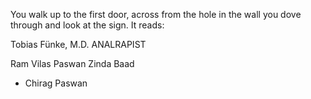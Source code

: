 You walk up to the first door, across from the hole in the wall you dove through and look at the sign. It reads:

Tobias Fünke, M.D.
   ANALRAPIST

Ram Vilas Paswan Zinda Baad
- Chirag Paswan